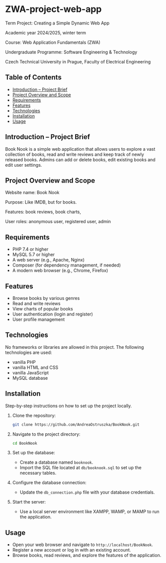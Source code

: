 # ZWA-project-web-app

Term Project: Creating a Simple Dynamic Web App

Academic year 2024/2025, winter term

Course: Web Application Fundamentals (ZWA)

Undergraduate Programme: Software Engineering & Technology

Czech Technical University in Prague, Faculty of Electrical Engineering


## Table of Contents
- [Introduction – Project Brief](#introduction--project-brief)
- [Project Overview and Scope](#project-overview-and-scope)
- [Requirements](#requirements)
- [Features](#features)
- [Technologies](#technologies)
- [Installation](#installation)
- [Usage](#usage)


## Introduction – Project Brief
Book Nook is a simple web application that allows users to explore a vast collection of books, read and write reviews and keep track of newly released books.
Admins can add or delete books, edit existing books and edit user settings.

## Project Overview and Scope
Website name: Book Nook

Purpose: Like IMDB, but for books.

Features: book reviews, book charts, 

User roles: anonymous user, registered user, admin

## Requirements
- PHP 7.4 or higher
- MySQL 5.7 or higher
- A web server (e.g., Apache, Nginx)
- Composer (for dependency management, if needed)
- A modern web browser (e.g., Chrome, Firefox)

## Features
- Browse books by various genres
- Read and write reviews
- View charts of popular books
- User authentication (login and register)
- User profile management

## Technologies
No frameworks or libraries are allowed in this project. The following technologies are used:
- vanilla PHP
- vanilla HTML and CSS
- vanilla JavaScript
- MySQL database

## Installation
Step-by-step instructions on how to set up the project locally.

1. Clone the repository:
    ```bash
    git clone https://github.com/AndreaOstruszka/BookNook.git
    ```

2. Navigate to the project directory:
    ```bash
    cd BookNook
    ```

3. Set up the database:
    - Create a database named `booknook`.
    - Import the SQL file located at `db/booknook.sql` to set up the necessary tables.

4. Configure the database connection:
    - Update the `db_connection.php` file with your database credentials.

5. Start the server:
    - Use a local server environment like XAMPP, WAMP, or MAMP to run the application.

## Usage

- Open your web browser and navigate to `http://localhost/BookNook`.
- Register a new account or log in with an existing account.
- Browse books, read reviews, and explore the features of the application.